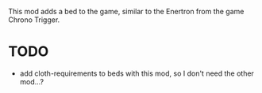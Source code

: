 This mod adds a bed to the game, similar to the Enertron from the game Chrono Trigger.

# TODO
- add cloth-requirements to beds with this mod, so I don't need the other mod...?